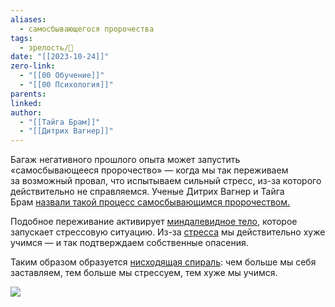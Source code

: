 ```yaml
---
aliases:
  - самосбывающегося пророчества
tags:
  - зрелость/🌱
date: "[[2023-10-24]]"
zero-link:
  - "[[00 Обучение]]"
  - "[[00 Психология]]"
parents: 
linked: 
author:
  - "[[Тайга Брам]]"
  - "[[Дитрих Вагнер]]"
---
```

Багаж негативного прошлого опыта может запустить «самосбывающееся пророчество» — когда мы так переживаем за возможный провал, что испытываем сильный стресс, из-за которого действительно не справляемся. Ученые Дитрих Вагнер и Тайга Брам [назвали такой процесс самосбывающимся пророчеством.](https://www.taylorfrancis.com/chapters/edit/10.4324/9781315617367-3/fear-academic-failure-self-fulfilling-prophecy-dietrich-wagner-taiga-brahm)

Подобное переживание активирует [миндалевидное тело](Миндалевидное%20тело.md), которое запускает стрессовую ситуацию. Из-за [стресса](Стресс.md) мы действительно хуже учимся — и так подтверждаем собственные опасения.

Таким образом образуется [нисходящая спираль](Нисходящая%20спираль.md): чем больше мы себя заставляем, тем больше мы стрессуем, тем хуже мы учимся.

![](Pasted%20image%2020231024204537.png)